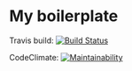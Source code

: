 # My boilerplate

Travis build: [![Build Status](https://travis-ci.org/Poletay/my-boilerplate.svg?branch=master)](https://travis-ci.org/Poletay/my-boilerplate)

CodeClimate: [![Maintainability](https://api.codeclimate.com/v1/badges/24337eb324016ba99b4e/maintainability)](https://codeclimate.com/github/Poletay/my-boilerplate/maintainability)